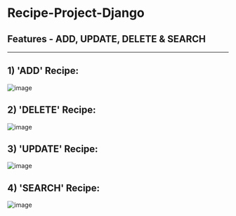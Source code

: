 # Recipe-Project-Django

## Features - ADD, UPDATE, DELETE & SEARCH

----------------------------------------------------

## 1) 'ADD' Recipe:
![image](https://github.com/paarth14/Recipe-Project-Django/assets/65506287/562334b8-e0ab-4140-9e8a-4220fcc3c60c)

## 2) 'DELETE' Recipe:
![image](https://github.com/paarth14/Recipe-Project-Django/assets/65506287/95ac310d-1043-4029-be0d-7d5fc358ecdb)

## 3) 'UPDATE' Recipe:
![image](https://github.com/paarth14/Recipe-Project-Django/assets/65506287/cd9ea927-1a02-4587-b7fa-c35d0d351d9e)

## 4) 'SEARCH' Recipe:
![image](https://github.com/paarth14/Recipe-Project-Django/assets/65506287/7f265b40-d538-44e1-ba58-f441d869b098)


